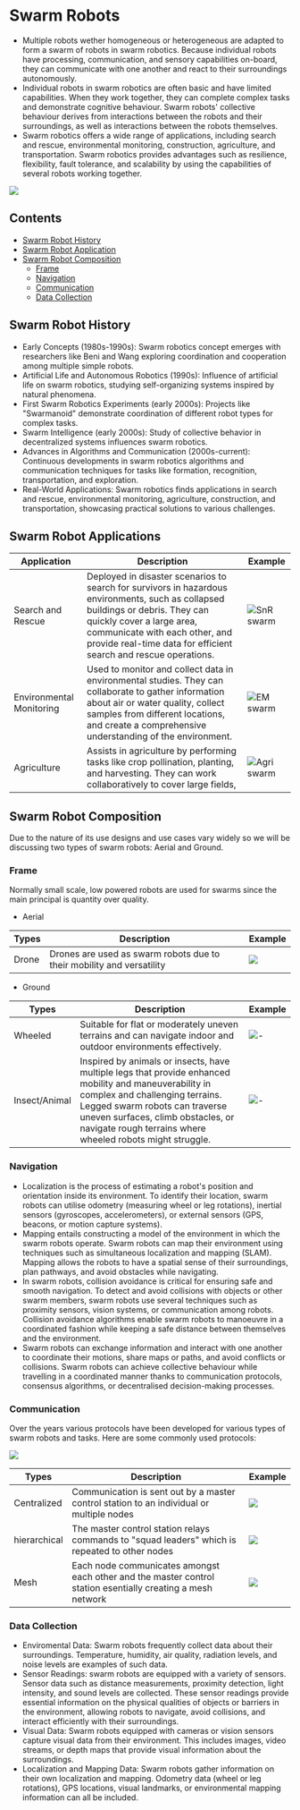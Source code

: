 # Swarm Robots

- Multiple robots wether homogeneous or heterogeneous are adapted to form a swarm of robots in swarm robotics. Because individual robots have processing, communication, and sensory capabilities on-board, they can communicate with one another and react to their surroundings autonomously.
- Individual robots in swarm robotics are often basic and have limited capabilities. When they work together, they can complete complex tasks and demonstrate cognitive behaviour. Swarm robots' collective behaviour derives from interactions between the robots and their surroundings, as well as interactions between the robots themselves.
- Swarm robotics offers a wide range of applications, including search and rescue, environmental monitoring, construction, agriculture, and transportation. Swarm robotics provides advantages such as resilience, flexibility, fault tolerance, and scalability by using the capabilities of several robots working together.

![](https://media.wired.com/photos/59324a2044db296121d6a21b/3:2/w_1280%2Cc_limit/rubenstein1HR-660.jpg)

## Contents

- [Swarm Robot History](#Swarm-Robot-History)
- [Swarm Robot Application](#Swarm-Robot-Applications)
- [Swarm Robot Composition](#Swarm-Robot-Composition)
  - [Frame](#Frame)
  - [Navigation](#Navigation)
  - [Communication](#Communication)
  - [Data Collection](#[Data-Collection)



## Swarm Robot History

- Early Concepts (1980s-1990s): Swarm robotics concept emerges with researchers like Beni and Wang exploring coordination and cooperation among multiple simple robots.
- Artificial Life and Autonomous Robotics (1990s): Influence of artificial life on swarm robotics, studying self-organizing systems inspired by natural phenomena.
- First Swarm Robotics Experiments (early 2000s): Projects like "Swarmanoid" demonstrate coordination of different robot types for complex tasks.
- Swarm Intelligence (early 2000s): Study of collective behavior in decentralized systems influences swarm robotics.
- Advances in Algorithms and Communication (2000s-current): Continuous developments in swarm robotics algorithms and communication techniques for tasks like formation, recognition, transportation, and exploration.
- Real-World Applications: Swarm robotics finds applications in search and rescue, environmental monitoring, agriculture, construction, and transportation, showcasing practical solutions to various challenges.

## Swarm Robot Applications

|Application|Description|Example|
|---|---|---|
|Search and Rescue| Deployed in disaster scenarios to search for survivors in hazardous environments, such as collapsed buildings or debris. They can quickly cover a large area, communicate with each other, and provide real-time data for efficient search and rescue operations. | ![SnR swarm](https://external-content.duckduckgo.com/iu/?u=http%3A%2F%2Fmedia1.s-nbcnews.com%2Fj%2Fnewscms%2F2014_04%2F138586%2F140124-rescue-robots-flocking-drones-main_3cf3128f7e1d3ca21d307cd526589731.nbcnews-fp-1240-520.jpg&f=1&nofb=1&ipt=8f42cf52c0c56e578cc6228aa451f8e456782e798222b15fd58f92c8c5ad4492&ipo=images)|
|Environmental Monitoring| Used to monitor and collect data in environmental studies. They can collaborate to gather information about air or water quality, collect samples from different locations, and create a comprehensive understanding of the environment. | ![EM swarm](https://external-content.duckduckgo.com/iu/?u=http%3A%2F%2Frobohub.org%2Fwp-content%2Fuploads%2F2016%2F10%2F2-Saga-NOLABELS.jpg&f=1&nofb=1&ipt=e5d83d748eb7b81c9168f83ba25365e04088a440e9634e53e3c37f04152f47bb&ipo=images) |
|Agriculture| Assists in agriculture by performing tasks like crop pollination, planting, and harvesting. They can work collaboratively to cover large fields,  | ![Agri swarm](https://external-content.duckduckgo.com/iu/?u=https%3A%2F%2Ftse3.mm.bing.net%2Fth%3Fid%3DOIP.rOo15x7zaEjURxkI3IE0vQHaEJ%26pid%3DApi&f=1&ipt=ae2d84ea7122ed5b1837b82e66fa02ea4c6679c8a6704f313756444b4848c876&ipo=images) |

## Swarm Robot Composition

Due to the nature of its use designs and use cases vary widely so we will be discussing two types of swarm robots: Aerial and Ground.

### Frame

Normally small scale, low powered robots are used for swarms since the main principal is quantity over quality.

- Aerial

| Types | Description	| Example |
|--|--|--|
|Drone| Drones are used as swarm robots due to their mobility and versatility | ![](https://dp9eps5gd5xd0.cloudfront.net/images/Article_Images/ImageForArticle_4(1).jpg) | 

- Ground

| Types | Description	| Example |
|--|--|--|
|Wheeled| Suitable for flat or moderately uneven terrains and can navigate indoor and outdoor environments effectively. | ![-](https://external-content.duckduckgo.com/iu/?u=https%3A%2F%2Fwww.techexplorist.com%2Fwp-content%2Fuploads%2F2020%2F02%2FSwarming-robot.jpg&f=1&nofb=1&ipt=4b923890e9312cd1109929915ef02fe498a3ab74512695a5e8097d35f14fdbd7&ipo=images) |
|Insect/Animal|  Inspired by animals or insects, have multiple legs that provide enhanced mobility and maneuverability in complex and challenging terrains. Legged swarm robots can traverse uneven surfaces, climb obstacles, or navigate rough terrains where wheeled robots might struggle. | ![-](https://cdn.sci.news/images/enlarge9/image_10180e-Four-Legged-Robots.jpg) |

### Navigation

- Localization is the process of estimating a robot's position and orientation inside its environment. To identify their location, swarm robots can utilise odometry (measuring wheel or leg rotations), inertial sensors (gyroscopes, accelerometers), or external sensors (GPS, beacons, or motion capture systems).
- Mapping entails constructing a model of the environment in which the swarm robots operate. Swarm robots can map their environment using techniques such as simultaneous localization and mapping (SLAM). Mapping allows the robots to have a spatial sense of their surroundings, plan pathways, and avoid obstacles while navigating.
- In swarm robots, collision avoidance is critical for ensuring safe and smooth navigation. To detect and avoid collisions with objects or other swarm members, swarm robots use several techniques such as proximity sensors, vision systems, or communication among robots. Collision avoidance algorithms enable swarm robots to manoeuvre in a coordinated fashion while keeping a safe distance between themselves and the environment.
- Swarm robots can exchange information and interact with one another to coordinate their motions, share maps or paths, and avoid conflicts or collisions. Swarm robots can achieve collective behaviour while travelling in a coordinated manner thanks to communication protocols, consensus algorithms, or decentralised decision-making processes.

### Communication

Over the years various protocols have been developed for various types of swarm robots and tasks. Here are some commonly used protocols:

![](https://www.mdpi.com/applsci/applsci-10-03661/article_deploy/html/images/applsci-10-03661-g006.png)

| Types | Description	| Example |
|--|--|--|
|Centralized| Communication is sent out by a master control station to an individual or multiple nodes|![](https://pub.mdpi-res.com/applsci/applsci-10-03661/article_deploy/html/images/applsci-10-03661-g001.png?1591399918)|
|hierarchical| The master control station relays commands to "squad leaders" which is repeated to other nodes|![](https://www.researchgate.net/profile/Patrick-Benavidez-2/publication/224362631/figure/fig1/AS:287019160485890@1445442108181/Swarm-communication-hierarchy-with-air-ground-domain-master-and-two-ground-swarms_Q320.jpg)|
|Mesh| Each node communicates amongst each other and the master control station esentially creating a mesh network| ![](https://onlinelibrary.wiley.com/cms/asset/26c3a9cb-b075-45e0-b0d0-91659362de97/dac3565-fig-0001-m.jpg)|


### Data Collection

- Enviromental Data: Swarm robots frequently collect data about their surroundings. Temperature, humidity, air quality, radiation levels, and noise levels are examples of such data.
- Sensor Readings: swarm robots are equipped with a variety of sensors. Sensor data such as distance measurements, proximity detection, light intensity, and sound levels are collected. These sensor readings provide essential information on the physical qualities of objects or barriers in the environment, allowing robots to navigate, avoid collisions, and interact efficiently with their surroundings.
- Visual Data: Swarm robots equipped with cameras or vision sensors capture visual data from their environment. This includes images, video streams, or depth maps that provide visual information about the surroundings. 
- Localization and Mapping Data: Swarm robots gather information on their own localization and mapping. Odometry data (wheel or leg rotations), GPS locations, visual landmarks, or environmental mapping information can all be included. 






